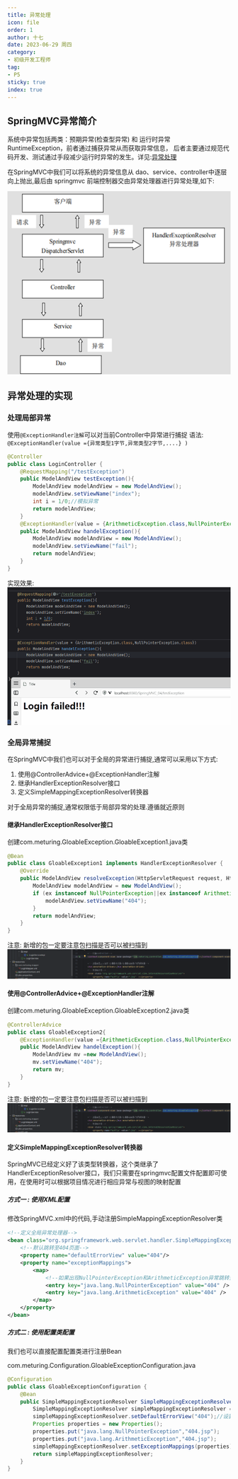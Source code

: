```yaml
---
title: 异常处理
icon: file
order: 1
author: 十七
date: 2023-06-29 周四
category:
- 初级开发工程师
tag:
- P5
sticky: true
index: true
---
```


## SpringMVC异常简介

系统中异常包括两类：预期异常(检查型异常) 和 运行时异常 RuntimeException，前者通过捕获异常从而获取异常信息， 后者主要通过规范代码开发、测试通过手段减少运行时异常的发生。详见:[异常处理](../../../../../01_JavaSE阶段/B_进阶/01_异常处理/异常处理.md)

在SpringMVC中我们可以将系统的异常信息从 dao、service、controller中逐层向上抛出,最后由 springmvc 前端控制器交由异常处理器进行异常处理,如下:

![](./assets/image-20230629181634061.png)

## 异常处理的实现

### 处理局部异常

使用`@ExceptionHandler注解`可以对当前Controller中异常进行捕捉
语法:  `@ExceptionHandler(value ={异常类型1字节,异常类型2字节,....} )`

```Java
@Controller
public class LoginController {
    @RequestMapping("/testException")
    public ModelAndView testException(){
        ModelAndView modelAndView = new ModelAndView();
        modelAndView.setViewName("index");
        int i = 1/0;//模拟异常
        return modelAndView;
    }
    @ExceptionHandler(value = {ArithmeticException.class,NullPointerException.class})
    public ModelAndView handelException(){
        ModelAndView modelAndView = new ModelAndView();
        modelAndView.setViewName("fail");
        return modelAndView;
    }
}
```

实现效果:
![](./assets/动画.gif)

###  全局异常捕捉

在SpringMVC中我们也可以对于全局的异常进行捕捉,通常可以采用以下方式:
1. 使用@ControllerAdvice+@ExceptionHandler注解
2. 继承HandlerExceptionResolver接口
3. 定义SimpleMappingExceptionResolver转换器

对于全局异常的捕捉,通常权限低于局部异常的处理.遵循就近原则


#### 继承HandlerExceptionResolver接口

创建com.meturing.GloableException.GloableException1.java类
```Java
@Bean
public class GloableException1 implements HandlerExceptionResolver {
    @Override
    public ModelAndView resolveException(HttpServletRequest request, HttpServletResponse response, Object handler, Exception ex) {
        ModelAndView modelAndView = new ModelAndView();
        if (ex instanceof NullPointerException||ex instanceof ArithmeticException){
            modelAndView.setViewName("404");
        }
        return modelAndView;
    }
}
```

注意: 新增的包一定要注意包扫描是否可以被扫描到
![](./assets/image-20230630154310702.png)


#### 使用@ControllerAdvice+@ExceptionHandler注解

创建com.meturing.GloableException.GloableException2.java类
```Java
@ControllerAdvice
public class GloableException2{
    @ExceptionHandler(value ={ArithmeticException.class,NullPointerException.class} )
    public ModelAndView handelException(){
        ModelAndView mv =new ModelAndView();
        mv.setViewName("404");
        return mv;
    }
}
```

注意: 新增的包一定要注意包扫描是否可以被扫描到
![](./assets/image-20230630154310702.png)


#### 定义SimpleMappingExceptionResolver转换器

SpringMVC已经定义好了该类型转换器，这个类继承了HandlerExceptionResolver接口，我们只需要在springmvc配置文件配置即可使用，在使用时可以根据项目情况进行相应异常与视图的映射配置


##### 方式一 : 使用XML配置

修改SpringMVC.xml中的代码,手动注册SimpleMappingExceptionResolver类
```XML
<!--定义全局异常处理器-->
<bean class="org.springframework.web.servlet.handler.SimpleMappingExceptionResolver">
	<!--默认跳转至404页面-->
	<property name="defaultErrorView" value="404"/>
	<property name="exceptionMappings">
		<map>
			<!--如果出现NullPointerException和ArithmeticException异常跳转至404页面-->
			<entry key="java.lang.NullPointerException" value="404" />
			<entry key="java.lang.ArithmeticException" value="404" />
		</map>
	</property>
</bean>
```

##### 方式二 : 使用配置类配置

我们也可以直接配置配置类进行注册Bean

com.meturing.Configuration.GloableExceptionConfiguration.java
```Java
@Configuration
public class GloableExceptionConfiguration {
    @Bean
    public SimpleMappingExceptionResolver SimpleMappingExceptionResolver(){
        SimpleMappingExceptionResolver simpleMappingExceptionResolver = new SimpleMappingExceptionResolver();
        simpleMappingExceptionResolver.setDefaultErrorView("404");//设置默认的视图
        Properties properties = new Properties();
        properties.put("java.lang.NullPointerException","404.jsp");
        properties.put("java.lang.ArithmeticException","404.jsp");
        simpleMappingExceptionResolver.setExceptionMappings(properties);
        return simpleMappingExceptionResolver;
    }
}
```